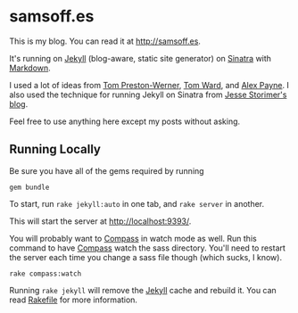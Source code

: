 # samsoff.es

This is my blog. You can read it at <http://samsoff.es>.

It's running on [Jekyll][] (blog-aware, static site generator) on [Sinatra][] with [Markdown](http://daringfireball.net/projects/markdown).

I used a lot of ideas from [Tom Preston-Werner](http://github.com/mojombo/mojombo.github.com), [Tom Ward](http://github.com/tomafro/tomafro.net), and [Alex Payne](http://github.com/al3x/al3x.github.com). I also used the technique for running Jekyll on Sinatra from [Jesse Storimer's blog](http://jstorimer.com/2009/12/29/jekyll-on-heroku.html).

Feel free to use anything here except my posts without asking.

## Running Locally

Be sure you have all of the gems required by running

    gem bundle

To start, run `rake jekyll:auto` in one tab, and `rake server` in another.

This will start the server at <http://localhost:9393/>.

You will probably want to [Compass][] in watch mode as well. Run this command to have [Compass][] watch the sass directory. You'll need to restart the server each time you change a sass file though (which sucks, I know).

    rake compass:watch

Running `rake jekyll` will remove the [Jekyll][] cache and rebuild it. You can read [Rakefile](http://github.com/samsoffes/samsoff.es/blob/master/Rakefile) for more information.

[Jekyll]: http://github.com/mojombo/jekyll
[Sinatra]: http://sinatrarb.com
[Compass]: http://compass-style.org
